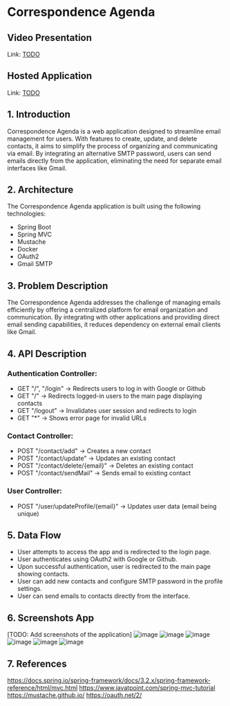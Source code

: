 # Correspondence Agenda

## Video Presentation

Link: [TODO](link_video)

## Hosted Application

Link: [TODO](link_hosted_app)

## 1. Introduction

Correspondence Agenda is a web application designed to streamline email management for users. With features to create, update, and delete contacts, it aims to simplify the process of organizing and communicating via email. By integrating an alternative SMTP password, users can send emails directly from the application, eliminating the need for separate email interfaces like Gmail.

## 2. Architecture

The Correspondence Agenda application is built using the following technologies:
- Spring Boot
- Spring MVC
- Mustache
- Docker
- OAuth2
- Gmail SMTP

## 3. Problem Description

The Correspondence Agenda addresses the challenge of managing emails
efficiently by offering a centralized platform for email organization and communication.
By integrating with other applications and providing direct email sending capabilities, 
it reduces dependency on external email clients like Gmail.

## 4. API Description

### Authentication Controller:
- GET "/", "/login" -> Redirects users to log in with Google or Github
- GET "/" -> Redirects logged-in users to the main page displaying contacts
- GET "/logout" -> Invalidates user session and redirects to login
- GET "*" -> Shows error page for invalid URLs

### Contact Controller:
- POST "/contact/add" -> Creates a new contact
- POST "/contact/update" -> Updates an existing contact
- POST "/contact/delete/{email}" -> Deletes an existing contact
- POST "/contact/sendMail" -> Sends email to existing contact

### User Controller:
- POST "/user/updateProfile/{email}" -> Updates user data (email being unique)

## 5. Data Flow

- User attempts to access the app and is redirected to the login page.
- User authenticates using OAuth2 with Google or Github.
- Upon successful authentication, user is redirected to the main page showing contacts.
- User can add new contacts and configure SMTP password in the profile settings.
- User can send emails to contacts directly from the interface.

## 6. Screenshots App

[TODO: Add screenshots of the application]
![image](https://github.com/chelceacalin/CorrespondenceAgenda/assets/76866499/2a570d13-4d64-434b-9850-a9dc064b09d9)
![image](https://github.com/chelceacalin/CorrespondenceAgenda/assets/76866499/7f7bd9ed-37eb-4e70-b4d3-a9ad4d03c1bb)
![image](https://github.com/chelceacalin/CorrespondenceAgenda/assets/76866499/db24f450-7026-4997-afcf-0b0125e5f914)
![image](https://github.com/chelceacalin/CorrespondenceAgenda/assets/76866499/58ef75a4-5a0a-4858-89c9-8881ed63dbf7)
![image](https://github.com/chelceacalin/CorrespondenceAgenda/assets/76866499/c38b5b2e-140a-4e39-a552-103cddf5b904)
![image](https://github.com/chelceacalin/CorrespondenceAgenda/assets/76866499/efb4510a-a55b-40d4-b8d2-d3a22cb143a4)


## 7. References
https://docs.spring.io/spring-framework/docs/3.2.x/spring-framework-reference/html/mvc.html
https://www.javatpoint.com/spring-mvc-tutorial
https://mustache.github.io/
https://oauth.net/2/
